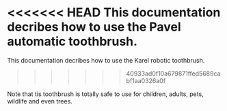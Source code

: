 <<<<<<< HEAD
This documentation decribes how to use the Pavel automatic toothbrush.
=======
This documentation decribes how to use the Karel robotic toothbrush.
>>>>>>> 40933ad0f10a679871ffed5689cabf1aa0326a0f

Note that tis toothbrush is totally safe to use for children, adults, pets, wildlife and even trees.
